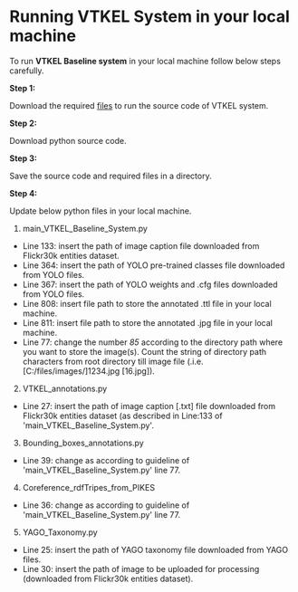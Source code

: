 # Running VTKEL System in your local machine

To run **VTKEL Baseline system** in your local machine follow below steps carefully.

**Step 1:**

Download the required [files](https://figshare.com/articles/VTKEL_resource_files/8247770/3) to run the source code of VTKEL system.

**Step 2:**

Download python source code.

**Step 3:**

Save the source code and required files in a directory.

**Step 4:**

Update below python files in your local machine.

1. main_VTKEL_Baseline_System.py

-	Line 133: insert the path of image caption file downloaded from Flickr30k entities dataset.
-	Line 364: insert the path of YOLO pre-trained classes file downloaded from YOLO files.
-	Line 367: insert the path of YOLO weights and .cfg files downloaded from YOLO files.
-	Line 808: insert file path to store the annotated .ttl file in your local machine.
-	Line 811: insert file path to store the annotated .jpg file in your local machine.
-	Line 77: change the number *85* according to the directory path where you want to store the image(s). Count the string of directory path characters from root directory till image file (.i.e. [C:/files/images/]1234.jpg [16.jpg]).

2. VTKEL_annotations.py
-	Line 27: insert the path of image caption [.txt] file downloaded from Flickr30k entities dataset (as described in Line:133 of 'main_VTKEL_Baseline_System.py'.

3. Bounding_boxes_annotations.py
-	Line 39: change as according to guideline of 'main_VTKEL_Baseline_System.py' line 77.

4. Coreference_rdfTripes_from_PIKES
-	Line 36: change as according to guideline of 'main_VTKEL_Baseline_System.py' line 77.

5. YAGO_Taxonomy.py
-	Line 25: insert the path of YAGO taxonomy file downloaded from YAGO files.
-	Line 30: insert the path of image to be uploaded for processing (downloaded from Flickr30k entities dataset).
